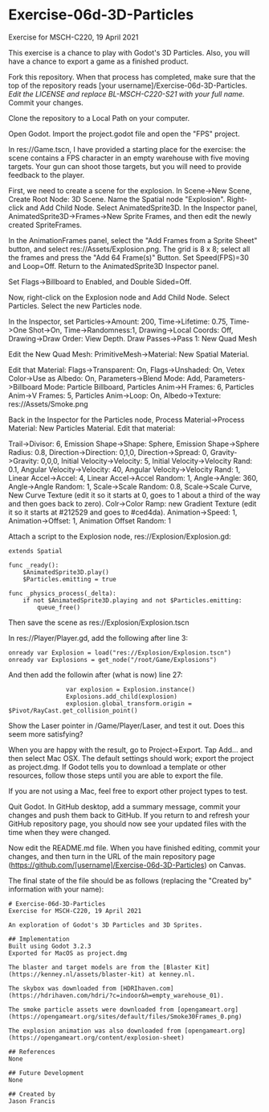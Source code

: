 # Exercise-06d-3D-Particles
Exercise for MSCH-C220, 19 April 2021

This exercise is a chance to play with Godot's 3D Particles. Also, you will have a chance to export a game as a finished product.

Fork this repository. When that process has completed, make sure that the top of the repository reads [your username]/Exercise-06d-3D-Particles. *Edit the LICENSE and replace BL-MSCH-C220-S21 with your full name.* Commit your changes.

Clone the repository to a Local Path on your computer.

Open Godot. Import the project.godot file and open the "FPS" project.

In res://Game.tscn, I have provided a starting place for the exercise: the scene contains a FPS character in an empty warehouse with five moving targets. Your gun can shoot those targets, but you will need to provide feedback to the player.

First, we need to create a scene for the explosion. In Scene->New Scene, Create Root Node: 3D Scene. Name the Spatial node "Explosion". Right-click and Add Child Node. Select AnimatedSprite3D. In the Inspector panel, AnimatedSprite3D->Frames->New Sprite Frames, and then edit the newly created SpriteFrames.

In the AnimationFrames panel, select the "Add Frames from a Sprite Sheet" button, and select res://Assets/Explosion.png. The grid is 8 x 8; select all the frames and press the "Add 64 Frame(s)" Button. Set Speed(FPS)=30 and Loop=Off. Return to the AnimatedSprite3D Inspector panel.

Set Flags->Billboard to Enabled, and Double Sided=Off.

Now, right-click on the Explosion node and Add Child Node. Select Particles. Select the new Particles node.

In the Inspector, set Particles->Amount: 200, Time->Lifetime: 0.75, Time->One Shot->On, Time->Randomness:1, Drawing->Local Coords: Off, Drawing->Draw Order: View Depth. Draw Passes->Pass 1: New Quad Mesh

Edit the New Quad Mesh: PrimitiveMesh->Material: New Spatial Material. 

Edit that Material: Flags->Transparent: On, Flags->Unshaded: On, Vetex Color->Use as Albedo: On, Parameters->Blend Mode: Add, Parameters->Billboard Mode: Particle Billboard, Particles Anim->H Frames: 6, Particles Anim->V Frames: 5, Particles Anim->Loop: On, Albedo->Texture: res://Assets/Smoke.png

Back in the Inspector for the Particles node, Process Material->Process Material: New Particles Material. Edit that material:

Trail->Divisor: 6, Emission Shape->Shape: Sphere, Emission Shape->Sphere Radius: 0.8, Direction->Direction: 0,1,0, Direction->Spread: 0, Gravity->Gravity: 0,0,0, Initial Velocity->Velocity: 5, Initial Velocity->Velocity Rand: 0.1, Angular Velocity->Velocity: 40, Angular Velocity->Velocity Rand: 1, Linear Accel->Accel: 4, Linear Accel->Accel Random: 1, Angle->Angle: 360, Angle->Angle Random: 1, Scale->Scale Random: 0.8, Scale->Scale Curve, New Curve Texture (edit it so it starts at 0, goes to 1 about a third of the way and then goes back to zero). Colr->Color Ramp: new Gradient Texture (edit it so it starts at #212529 and goes to #ced4da). Animation->Speed: 1, Animation->Offset: 1, Animation Offset Random: 1

Attach a script to the Explosion node, res://Explosion/Explosion.gd:

```
extends Spatial

func _ready():
	$AnimatedSprite3D.play()
	$Particles.emitting = true

func _physics_process(_delta):
	if not $AnimatedSprite3D.playing and not $Particles.emitting:
		queue_free()

```

Then save the scene as res://Explosion/Explosion.tscn

In res://Player/Player.gd, add the following after line 3:
```
onready var Explosion = load("res://Explosion/Explosion.tscn")
onready var Explosions = get_node("/root/Game/Explosions")
```

And then add the followin after (what is now) line 27:
```
				var explosion = Explosion.instance()
				Explosions.add_child(explosion)
				explosion.global_transform.origin = $Pivot/RayCast.get_collision_point()
```

Show the Laser pointer in /Game/Player/Laser, and test it out. Does this seem more satisfying?

When you are happy with the result, go to Project->Export. Tap Add… and then select Mac OSX. The default settings should work; export the project as project.dmg. If Godot tells you to download a template or other resources, follow those steps until you are able to export the file.

If you are not using a Mac, feel free to export other project types to test. 

Quit Godot. In GitHub desktop, add a summary message, commit your changes and push them back to GitHub. If you return to and refresh your GitHub repository page, you should now see your updated files with the time when they were changed.

Now edit the README.md file. When you have finished editing, commit your changes, and then turn in the URL of the main repository page (https://github.com/[username]/Exercise-06d-3D-Particles) on Canvas.

The final state of the file should be as follows (replacing the "Created by" information with your name):
```
# Exercise-06d-3D-Particles
Exercise for MSCH-C220, 19 April 2021

An exploration of Godot's 3D Particles and 3D Sprites.

## Implementation
Built using Godot 3.2.3
Exported for MacOS as project.dmg

The blaster and target models are from the [Blaster Kit](https://kenney.nl/assets/blaster-kit) at kenney.nl.

The skybox was downloaded from [HDRIhaven.com](https://hdrihaven.com/hdri/?c=indoor&h=empty_warehouse_01).

The smoke particle assets were downloaded from [opengameart.org](https://opengameart.org/sites/default/files/Smoke30Frames_0.png)

The explosion animation was also downloaded from [opengameart.org](https://opengameart.org/content/explosion-sheet)

## References
None

## Future Development
None

## Created by 
Jason Francis
```